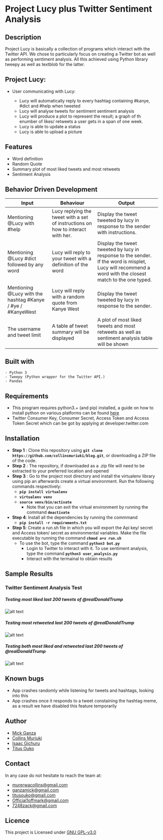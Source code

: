 # Project Lucy plus Twitter Sentiment Analysis

## Description
Project Lucy is basically a collection of programs which interact with the Twitter API. We chose to particularly focus on creating a Twitter bot as well as performing sentiment analysis. All this achieved using Python library tweepy as well as textblob for the latter. 


## Project Lucy:

+ User communicating with Lucy:

  * Lucy will automatically reply to every hashtag containing #kanye, #dict and #help when tweeted
  * Lucy will analyse tweets for sentiment sentiment analysis
  * Lucy will produce a plot to represent the result; a graph of th enumber of likes/ retweets a user gets in a span of one week.
  * Lucy is able to update a status
  * Lucy is able to upload a picture


## Features
+ Word definition
+ Random Quote 
+ Summary plot of most liked tweets and most retweets
+ Sentiment Analysis


  
## Behavior Driven Development

| Input                     | Behaviour                       |       Output                      |
| ------------------------- | ------------------------------  | ----------------------------------|
| Mentioning @Lucy with  #help     | Lucy replying the tweet with a set of instructions on how to interact with her.        | Display the tweet tweeted by lucy in response to the sender with instructions. |
| Mentioning @Lucy #dict followed by any word                         |  Lucy will reply to your tweet with a definition of the word                               |     Display the tweet tweeted by lucy in response to the sender.  If the word is misplet, Lucy will recommend a word with the closest match to the one typed.                               |
|  Mentioning @Lucy with the hashtag #Kanye / #ye / #KanyeWest                           | Lucy will reply with a random quote from Kanye West                                | Display the tweet tweeted by lucy in response to the sender.                                  | 
| The username and tweet limit                         | A table af tweet summary will be displayed                                |  A plot of most liked tweets and most retweets as well as sentiment analysis table will be shown                                 |


## Built with

    - Python 3
    - Tweepy (Python wrapper for the Twitter API.)
    - Pandas


## Requirements
+ This program requires python3.+ (and pip) installed, a guide on how to install python on various platforms can be found [here](https://www.python.org/)
+ Twitter Consumer Key, Consumer Secret, Access Token and Access Token Secret which can be got by applying at developer.twitter.com


## Installation
+ **Step 1** : Clone this repository using **`git clone https://github.com/collinsmuriuki/blog.git`**, or downloading a ZIP file of the code.
+ **Step 2** : The repository, if downloaded as a .zip file will need to be extracted to your preferred location and opened
+ **Step 3** : Go to the project root directory and install the virtualenv library using pip an afterwards create a virtual environment. Run the following commands respectively:
    * **`pip install virtualenv`**
    * **`virtualenv venv`**
    * **`source venv/bin/activate`**
        * Note that you can exit the virtual environment by running the command **`deactivate`**
+ **Step 4**: Install all the dependencies by running the commmand 
    * **`` pip install -r requirements.txt ``**
+ **Step 5**: Create a run.sh file in which you will export the Api key/ secret and Access token/ secret as environmental variables. Make the file executable by running the command **`chmod a+x run.sh`**
    * To use the bot, type the command **`python3 bot.py`** 
        * Login to Twitter to interact with it.
    To use sentiment analysis, type the command **`python3 user_analysis.py`**
        * Interact with the termainal to obtain results

## Sample Results
### Twitter Sentiment Analysis Test

##### Testing most liked last 200 tweets of @realDonaldTrump
![alt text](figures/Figure_1.png)

##### Testing most retweeted last 200 tweets of @realDonaldTrump
![alt text](figures/Figure_2.png)

##### Testing both most liked and retweeted last 200 tweets of @realDonaldTrump
![alt text](figures/Figure_3.png)

## Known bugs

+ App crashes randomly while listening for tweets and hashtags, looking into this
+ App crashes once it responds to a tweet constaining the hashtag meme, as a result we have disabled this feature temporarily

## Author

+ [Mick Ganza](https://github.com/RuTpasswd)
+ [Collins Muriuki](https://github.com/collinsmuriuki)
+ [Isaac Gichuru](https://github.com/Isaacg94)
+ [Titus Ouko](https://github.com/costamay)

## Contact 

In any case do not hesitate to reach the team at:
* murerwacollins@gmail.com
* ganzamick@gmail.com
* titusouko@gmail.com
* Official1offmark@gmail.com
* 7248zack@gmail.com

 ## Licence

This project is Licensed under [GNU GPL-v3.0](LICENSE)
